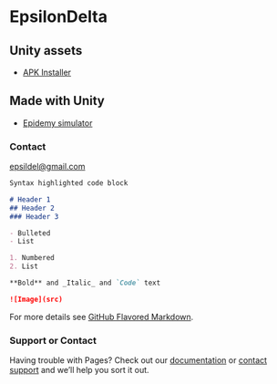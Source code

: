 # EpsilonDelta

## Unity assets
- [APK Installer](https://assetstore.unity.com/packages/tools/utilities/apk-installer-159425)

## Made with Unity
- [Epidemy simulator](https://epsilondelta.itch.io/epidemy)

### Contact
epsildel@gmail.com

```markdown
Syntax highlighted code block

# Header 1
## Header 2
### Header 3

- Bulleted
- List

1. Numbered
2. List

**Bold** and _Italic_ and `Code` text

![Image](src)
```

For more details see [GitHub Flavored Markdown](https://guides.github.com/features/mastering-markdown/).

### Support or Contact

Having trouble with Pages? Check out our [documentation](https://docs.github.com/categories/github-pages-basics/) or [contact support](https://github.com/contact) and we’ll help you sort it out.
